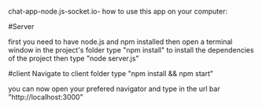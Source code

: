 chat-app-node.js-socket.io-
how to use this app on your computer:

#Server

first you need to have node.js and npm installed
then open a terminal window in the project's folder
type  "npm install" to install the dependencies of the project
then type "node server.js"

#client
Navigate to client folder
type "npm install && npm start"

you can now open your prefered navigator and type in the url bar "http://localhost:3000"

